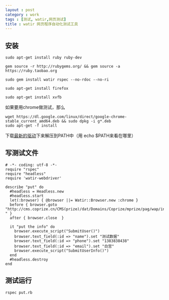 ```yaml
---
layout : post
category : work
tags : [测试, watir,网页测试]
title : watir 网页程序自动化测试工具
---
```


## 安装

```
sudo apt-get install ruby ruby-dev

gem source -r http://rubygems.org/ && gem source -a https://ruby.taobao.org

sudo gem install watir rspec --no-rdoc --no-ri

sudo apt-get install firefox

sudo apt-get install xvfb
```

如果要用chrome做测试，那么

```
wget https://dl.google.com/linux/direct/google-chrome-stable_current_amd64.deb && sudo dpkg -i g*.deb
sudo apt-get -f install
```

下载[最新的驱动](http://chromedriver.storage.googleapis.com/index.html)下来解压到PATH中（用 echo $PATH来看在哪里）

## 写测试文件

```
# -*- coding: utf-8 -*-
require "rspec"
require "headless"
require 'watir-webdriver'

describe "put" do
  #headless = Headless.new
  #headless.start
  let(:browser) { @browser ||= Watir::Browser.new :chrome } 
  before { browser.goto "http://cms.coprize.cn/CMS(prize)/dat/Domains/Coprize/mprize/pag/wap/index.html " }
  after { browser.close  }

  it "put the info" do
    browser.execute_script("SubmitUser()")
    browser.text_field(:id => "name").set "测试数据"
    browser.text_field(:id => "phone").set "1383838438"
    browser.text_field(:id => "email").set "白宫"
    browser.execute_script("SubmitUserInfo()")
  end
  #headless.destroy
end
```



## 测试运行

```
rspec put.rb

```
